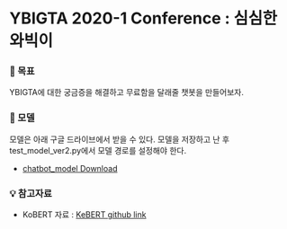 # YBIGTA 2020-1 Conference : 심심한 와빅이

### :triangular_flag_on_post: 목표

YBIGTA에 대한 궁금증을 해결하고 무료함을 달래줄 챗봇을 만들어보자.

### :bookmark_tabs: 모델
모델은 아래 구글 드라이브에서 받을 수 있다. 
모델을 저장하고 난 후 test_model_ver2.py에서 모델 경로를 설정해야 한다.
- <a href="https://drive.google.com/file/d/1APikMnjN1iMuvmbWjccAcaOX-fAERtWG/view?usp=sharing">chatbot_model Download</a>

### :bulb: 참고자료
- KoBERT 자료 : <a href="https://github.com/SKTBrain/KoBERT">KeBERT github link</a>
